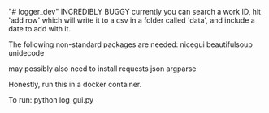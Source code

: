 "# logger_dev" 
INCREDIBLY BUGGY
currently you can search a work ID, hit 'add row' which will write it to a csv in a folder called 'data', and include a date to add with it.

The following non-standard packages are needed:
nicegui
beautifulsoup
unidecode

may possibly also need to install
requests
json
argparse

Honestly, run this in a docker container.

To run: python log_gui.py 
